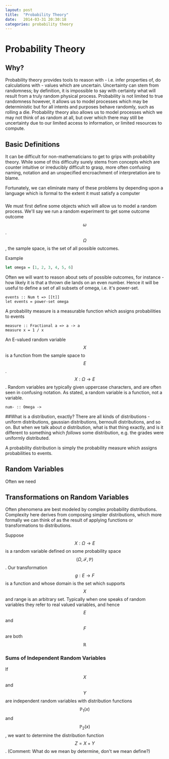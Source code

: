 ```yaml
---
layout: post
title:  "Probability Theory"
date:   2014-03-31 20:30:18
categories: probability theory
---
```

<script type="text/javascript" src="http://cdn.mathjax.org/mathjax/latest/MathJax.js?config=TeX-AMS-MML_HTMLorMML"></script>

# Probability Theory

## Why?
Probability theory provides tools to reason with - i.e. infer properties of, do calculations with - values which are uncertain.
Uncertainty can stem from randomness; by definition, it is impossible to say with certainty what will result from a truly random physical process.
Probability is not limited to true randomness however, it allows us to model processes which may be deterministic but for all intents and purposes behave randomly, such as rolling a die.
Probability theory also allows us to model processes which we may not think of as random at all, but over which there may still be uncertainty due to our limited access to information, or limited resources to compute.

## Basic Definitions
It can be difficult for non-mathematicians to get to grips with probability theory.
While some of this difficulty surely stems from concepts which are counter intuitive or irreducibly difficult to grasp, more often confusing naming,  notation and an unspecified encroachment of interpretation are to blame.

Fortunately, we can eliminate many of these problems by depending upon a language which is formal to the extent it must satisfy a computer 

###
We must first define some objects which will allow us to model a random process.
We'll say we run a random experiment to get some outcome outcome $$\omega$$.
$$\Omega$$, the sample space, is the set of all possible outcomes.

Example
```Haskell
let omega = [1, 2, 3, 4, 5, 6]
```

Often we will want to reason about sets of possible outcomes, for instance - how likely it is that a thrown die lands on an even number.
Hence it will be useful to define a set of all subsets of omega, i.e. it's power-set. 

```
events :: Num t => [[t]]
let events = power-set omega
```

A probability measure is a measurable function which assigns probabilities to events
```
measure :: Fractional a => a -> a
measure x = 1 / x
```

An E-valued random variable $$X$$ is a function from the sample space to $$E$$.
$$X:\Omega \rightarrow E$$.
Random variables are typically given uppercase characters, and are often seen in confusing notation.
As stated, a random variable is a function, not a variable.

```
num- :: Omega -> 
```

##What is a distribution, exactly?
There are all kinds of distributions - uniform distributions, gaussian distributions, bernoulli distributions, and so on.
But when we talk about *a* distribution, what is that thing exactly, and is it different to something which *follows* some distribution, e.g. the grades were uniformly distributed.

A probability distribution is simply the probability measure which assigns probabilities to events.

## Random Variables
Often we need   


## Transformations on Random Variables
Often phenomena are best modeled by complex probability distributions.
Complexity here derives from composing simpler distributions, which more formally we can think of as the result of applying functions or transformations to distributions.

Suppose $$X:\Omega \to E$$ is a random variable defined on some probability space $$(\Omega, \mathcal{F}, \mathbb{P})$$.
Our transformation $$g:E \to F$$ is a function and whose domain is the set which supports $$X$$ and range is an arbitrary set.
Typically when one speaks of random variables they refer to real valued variables, and hence $$E$$ and $$F$$ are both $$\mathbb{R}$$

### Sums of Independent Random Variables
If $$X$$ and $$Y$$ are independent random variables with distribution functions $$\mathbb{P}_1(x)$$ and $$\mathbb{P}_2(x)$$, we want to determine the distribution function $$Z = X + Y$$.  (Comment: What do we mean by determine, don't we mean define?)